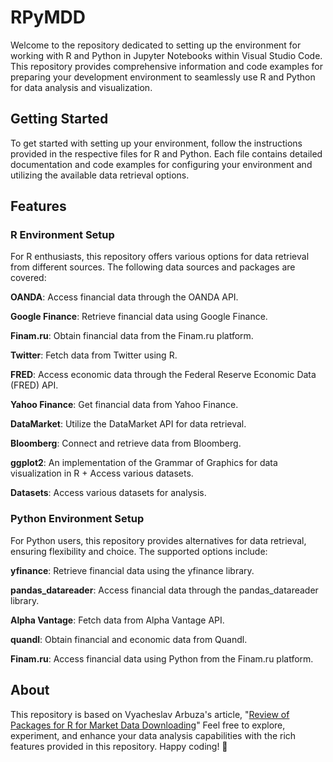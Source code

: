 # RPyMDD
Welcome to the repository dedicated to setting up the environment for working with R and Python in Jupyter Notebooks within Visual Studio Code. This repository provides comprehensive information and code examples for preparing your development environment to seamlessly use R and Python for data analysis and visualization.
## Getting Started
To get started with setting up your environment, follow the instructions provided in the respective files for R and Python. Each file contains detailed documentation and code examples for configuring your environment and utilizing the available data retrieval options.

## Features
### R Environment Setup
For R enthusiasts, this repository offers various options for data retrieval from different sources. The following data sources and packages are covered:

**OANDA**: Access financial data through the OANDA API.

**Google Finance**: Retrieve financial data using Google Finance.

**Finam.ru**: Obtain financial data from the Finam.ru platform.

**Twitter**: Fetch data from Twitter using R.

**FRED**: Access economic data through the Federal Reserve Economic Data (FRED) API.

**Yahoo Finance**: Get financial data from Yahoo Finance.

**DataMarket**: Utilize the DataMarket API for data retrieval.

**Bloomberg**: Connect and retrieve data from Bloomberg.

**ggplot2**: An implementation of the Grammar of Graphics for data visualization in R + Access various datasets.

**Datasets**: Access various datasets for analysis.

### Python Environment Setup
For Python users, this repository provides alternatives for data retrieval, ensuring flexibility and choice. The supported options include:

**yfinance**: Retrieve financial data using the yfinance library.

**pandas_datareader**: Access financial data through the pandas_datareader library.

**Alpha Vantage**: Fetch data from Alpha Vantage API.

**quandl**: Obtain financial and economic data from Quandl.

**Finam.ru**: Access financial data using Python from the Finam.ru platform.

## About
This repository is based on Vyacheslav Arbuza's article, "[Review of Packages for R for Market Data Downloading](https://github.com/SkivHisink/RPyMDD/blob/main/docs/OriginalArticle.pdf)" Feel free to explore, experiment, and enhance your data analysis capabilities with the rich features provided in this repository. Happy coding! 🚀
